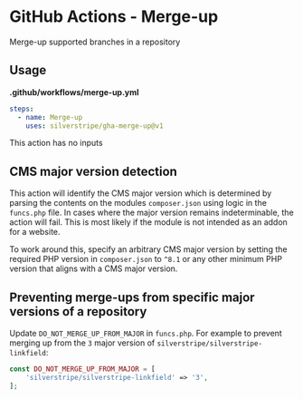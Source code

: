# GitHub Actions - Merge-up

Merge-up supported branches in a repository

## Usage

**.github/workflows/merge-up.yml**
```yml
steps:
  - name: Merge-up
    uses: silverstripe/gha-merge-up@v1
```

This action has no inputs

## CMS major version detection

This action will identify the CMS major version which is determined by parsing the contents on the modules `composer.json` using logic in the `funcs.php` file. In cases where the major version remains indeterminable, the action will fail. This is most likely if the module is not intended as an addon for a website.

To work around this, specify an arbitrary CMS major version by setting the required PHP version in `composer.json` to `^8.1` or any other minimum PHP version that aligns with a CMS major version.

## Preventing merge-ups from specific major versions of a repository

Update `DO_NOT_MERGE_UP_FROM_MAJOR` in `funcs.php`. For example to prevent merging up from the `3` major version of `silverstripe/silverstripe-linkfield`:

```php
const DO_NOT_MERGE_UP_FROM_MAJOR = [
    'silverstripe/silverstripe-linkfield' => '3',
];
```
